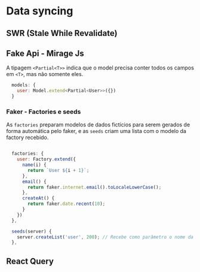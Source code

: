 # Data syncing

## SWR (Stale While Revalidate)


## Fake Api - Mirage Js

A tipagem `<Partial<T>>` indica que o model precisa conter todos os campos em `<T>`, mas não somente eles.

```javascript
  models: {
    user: Model.extend<Partial<User>>({})
  }
```

### Faker - Factories e seeds

As `factories` preparam modelos de dados fictícios para serem gerados de forma automática pelo faker, e as `seeds` criam uma lista com o modelo da factory recebido.

```javascript

  factories: {
    user: Factory.extend({
      name(i) {
        return `User ${i + 1}`;
      },
      email() {
        return faker.internet.email().toLocaleLowerCase();
      },
      createAt() {
        return faker.date.recent(10);
      }
    })
  },

  seeds(server) {
    server.createList('user', 200); // Recebe como parâmetro o nome da factory criada acima e a quantidade de registros desejados
  },

```

## React Query